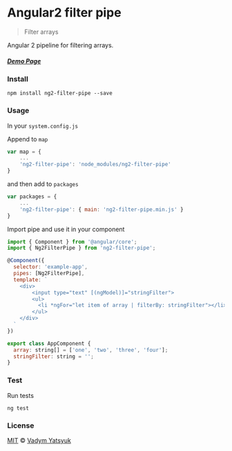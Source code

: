 # Angular2 filter pipe

> Filter arrays
 
Angular 2 pipeline for filtering arrays.

##### [Demo Page](https://vadimdez.github.io/ng2-filter-pipe/)

### Install

```
npm install ng2-filter-pipe --save
```

### Usage

In your `system.config.js`

Append to `map`

```js
var map = {
    ...
    'ng2-filter-pipe': 'node_modules/ng2-filter-pipe'
}
```

and then add to `packages`

```js
var packages = {
    ...
    'ng2-filter-pipe': { main: 'ng2-filter-pipe.min.js' }
}
````

Import pipe and use it in your component

```js
import { Component } from '@angular/core';
import { Ng2FilterPipe } from 'ng2-filter-pipe';

@Component({
  selector: 'example-app',
  pipes: [Ng2FilterPipe],
  template: `
    <div>
        <input type="text" [(ngModel)]="stringFilter">
        <ul>
          <li *ngFor="let item of array | filterBy: stringFilter"></li>
        </ul>
    </div>  
  `
})

export class AppComponent {
  array: string[] = ['one', 'two', 'three', 'four'];
  stringFilter: string = '';
}
```

### Test

Run tests

```
ng test
```

### License

[MIT](https://tldrlegal.com/license/mit-license) © [Vadym Yatsyuk](https://github.com/vadimdez)
